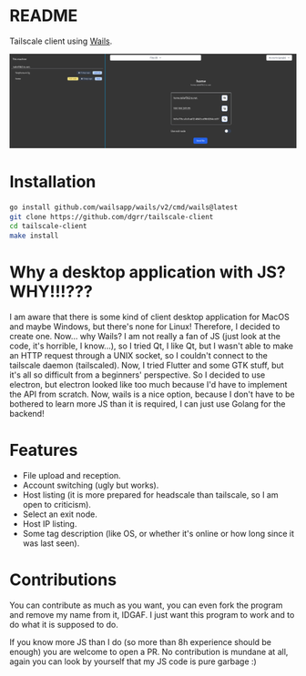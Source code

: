 # README

Tailscale client using [Wails](https://wails.io).

![Image](_images/example.png)

# Installation

```bash
go install github.com/wailsapp/wails/v2/cmd/wails@latest
git clone https://github.com/dgrr/tailscale-client
cd tailscale-client
make install
```

# Why a desktop application with JS? WHY!!!???

I am aware that there is some kind of client desktop application for MacOS and maybe Windows,
but there's none for Linux! Therefore, I decided to create one. Now... why Wails?
I am not really a fan of JS (just look at the code, it's horrible, I know...), so I tried Qt,
I like Qt, but I wasn't able to make an HTTP request through a UNIX socket, so I couldn't connect
to the tailscale daemon (tailscaled). Now, I tried Flutter and some GTK stuff, but it's all so difficult
from a beginners' perspective. So I decided to use electron, but electron looked like too much because
I'd have to implement the API from scratch. Now, wails is a nice option, because I don't have to be bothered
to learn more JS than it is required, I can just use Golang for the backend!

# Features

* File upload and reception.
* Account switching (ugly but works).
* Host listing (it is more prepared for headscale than tailscale, so I am open to criticism).
* Select an exit node.
* Host IP listing.
* Some tag description (like OS, or whether it's online or how long since it was last seen).

# Contributions

You can contribute as much as you want, you can even fork the program and remove my name from it, IDGAF.
I just want this program to work and to do what it is supposed to do.

If you know more JS than I do (so more than 8h experience should be enough) you are welcome to open a PR.
No contribution is mundane at all, again you can look by yourself that my JS code is pure garbage :)
